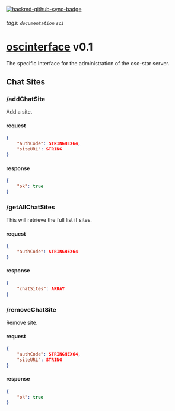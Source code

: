 [![hackmd-github-sync-badge](https://hackmd.io/XxtzloTDR-2RXd8MtUKkfQ/badge)](https://hackmd.io/XxtzloTDR-2RXd8MtUKkfQ)
###### tags: `documentation` `sci`

# [oscinterface](https://github.com/JhonnyJason/oscinterface) v0.1
The specific Interface for the administration of the osc-star server.

## Chat Sites


### /addChatSite
Add a site.

#### request
```json
{
    "authCode": STRINGHEX64,
    "siteURL": STRING
}
```

#### response
```json
{
    "ok": true
}

```

### /getAllChatSites
This will retrieve the full list if sites.

#### request
```json
{
    "authCode": STRINGHEX64
}
```

#### response
```json
{
    "chatSites": ARRAY
}

```

### /removeChatSite
Remove site.

#### request
```json
{
    "authCode": STRINGHEX64,
    "siteURL": STRING
}
```

#### response
```json
{
    "ok": true
}

```
